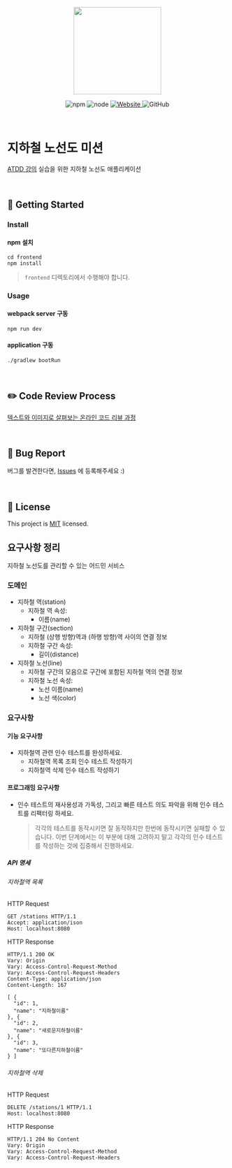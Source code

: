 <p align="center">
    <img width="200px;" src="https://raw.githubusercontent.com/woowacourse/atdd-subway-admin-frontend/master/images/main_logo.png"/>
</p>
<p align="center">
  <img alt="npm" src="https://img.shields.io/badge/npm-6.14.15-blue">
  <img alt="node" src="https://img.shields.io/badge/node-14.18.2-blue">
  <a href="https://edu.nextstep.camp/c/R89PYi5H" alt="nextstep atdd">
    <img alt="Website" src="https://img.shields.io/website?url=https%3A%2F%2Fedu.nextstep.camp%2Fc%2FR89PYi5H">
  </a>
  <img alt="GitHub" src="https://img.shields.io/github/license/next-step/atdd-subway-admin">
</p>

<br>

# 지하철 노선도 미션

[ATDD 강의](https://edu.nextstep.camp/c/R89PYi5H) 실습을 위한 지하철 노선도 애플리케이션

<br>

## 🚀 Getting Started

### Install

#### npm 설치

```
cd frontend
npm install
```

> `frontend` 디렉토리에서 수행해야 합니다.

### Usage

#### webpack server 구동

```
npm run dev
```

#### application 구동

```
./gradlew bootRun
```

<br>

## ✏️ Code Review Process

[텍스트와 이미지로 살펴보는 온라인 코드 리뷰 과정](https://github.com/next-step/nextstep-docs/tree/master/codereview)

<br>

## 🐞 Bug Report

버그를 발견한다면, [Issues](https://github.com/next-step/atdd-subway-admin/issues) 에 등록해주세요 :)

<br>

## 📝 License

This project is [MIT](https://github.com/next-step/atdd-subway-admin/blob/master/LICENSE.md) licensed.

## 요구사항 정리

지하철 노선도를 관리할 수 있는 어드민 서비스

### 도메인

* 지하철 역(station)
    * 지하철 역 속성:
        * 이름(name)
* 지하철 구간(section)
    * 지하철 (상행 방향)역과 (하행 방향)역 사이의 연결 정보
    * 지하철 구간 속성:
        * 길이(distance)
* 지하철 노선(line)
    * 지하철 구간의 모음으로 구간에 포함된 지하철 역의 연결 정보
    * 지하철 노선 속성:
        * 노선 이름(name)
        * 노선 색(color)

### 요구사항

#### 기능 요구사항

* 지하철역 관련 인수 테스트를 완성하세요.
    * 지하철역 목록 조회 인수 테스트 작성하기
    * 지하철역 삭제 인수 테스트 작성하기

#### 프로그래밍 요구사항

* 인수 테스트의 재사용성과 가독성, 그리고 빠른 테스트 의도 파악을 위해 인수 테스트를 리팩터링 하세요.
  > 각각의 테스트를 동작시키면 잘 동작하지만 한번에 동작시키면 실패할 수 있습니다.
  > 이번 단계에서는 이 부분에 대해 고려하지 말고 각각의 인수 테스트를 작성하는 것에 집중해서 진행하세요.

##### API 명세

###### 지하철역 목록

HTTP Request

```http request
GET /stations HTTP/1.1
Accept: application/ison
Host: localhost:8080
```

HTTP Response

```http request
HTTP/1.1 200 OK
Vary: Origin
Vary: Access-Control-Request-Method
Vary: Access-Control-Request-Headers
Content-Type: application/json
Content-Length: 167

[ {
  "id": 1,
  "name": "지하철이름" 
}, {
  "id": 2,
  "name": "새로운지하철이름" 
}, {
  "id": 3,
  "name": "또다른지하철이름" 
} ]
```

###### 지하철역 삭제

HTTP Request

```http request
DELETE /stations/1 HTTP/1.1
Host: localhost:8080
```

HTTP Response

```http request
HTTP/1.1 204 No Content
Vary: Origin
Vary: Access-Control-Request-Method
Vary: Access-Control-Request-Headers
```
